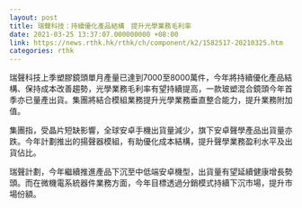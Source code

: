 ```yaml
---
layout: post
title: 瑞聲科技：持續優化產品結構　提升光學業務毛利率
date: 2021-03-25 13:37:07.000000000 +08:00
link: https://news.rthk.hk/rthk/ch/component/k2/1582517-20210325.htm
categories: rthk
---
```


瑞聲科技上季塑膠鏡頭單月產量已達到7000至8000萬件，今年將持續優化產品結構、保持成本改善趨勢，光學業務毛利率有望持續提高，一款玻塑混合鏡頭今年首季亦已量產出貨。集團將結合模組業務提升光學業務垂直整合能力，提升業務附加值。

集團指，受晶片短缺影響，全球安卓手機出貨量減少，旗下安卓聲學產品出貨量亦跌。今年計劃推出的揚聲器模組，有助優化成本結構，提升聲學業務盈利水平及出貨佔比。

瑞聲計劃，今年繼續推進產品下沉至中低端安卓機型，出貨量有望延續健康增長勢頭。而在微機電系統器件業務方面，今年目標透過分銷模式持續下沉市場，提升市場份額。

